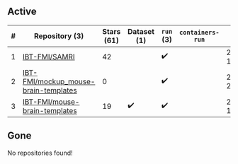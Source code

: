 ## Active
| # | Repository (3) | Stars (61) | Dataset (1) | `run` (3) | `containers-run` | Last Modified |
| --- | --- | --- | --- | --- | --- | --- |
| 1 | [IBT-FMI/SAMRI](https://github.com/IBT-FMI/SAMRI) | 42 |  | :heavy_check_mark: |  | 2024-03-04 19:05:52+00:00 |
| 2 | [IBT-FMI/mockup_mouse-brain-templates](https://github.com/IBT-FMI/mockup_mouse-brain-templates) | 0 |  | :heavy_check_mark: |  | 2023-04-25 20:37:09+00:00 |
| 3 | [IBT-FMI/mouse-brain-templates](https://github.com/IBT-FMI/mouse-brain-templates) | 19 | :heavy_check_mark: | :heavy_check_mark: |  | 2023-08-04 11:30:33+00:00 |

## Gone
No repositories found!
